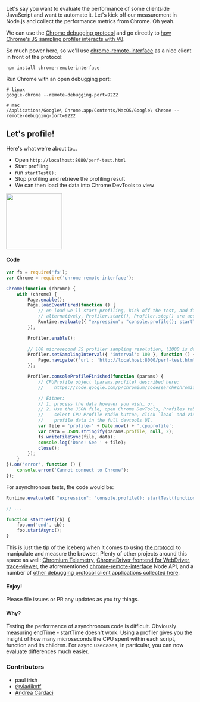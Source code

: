 Let's say you want to evaluate the performance of some clientside JavaScript and want to automate it. Let's kick off our measurement in Node.js and collect the performance metrics from Chrome. Oh yeah.

We can use the [Chrome debugging protocol](https://developer.chrome.com/devtools/docs/debugger-protocol) and go directly to [how Chrome's JS sampling profiler interacts with V8](https://code.google.com/p/chromium/codesearch#chromium/src/third_party/WebKit/Source/devtools/protocol.json&q=file:protocol.json%20%22Profiler%22,&sq=package:chromium&type=cs).

So much power here, so we'll use [chrome-remote-interface](https://github.com/cyrus-and/chrome-remote-interface) as a nice client in front of the protocol:

    npm install chrome-remote-interface

Run Chrome with an open debugging port:

    # linux
    google-chrome --remote-debugging-port=9222

    # mac
    /Applications/Google\ Chrome.app/Contents/MacOS/Google\ Chrome --remote-debugging-port=9222


## Let's profile!

Here's what we're about to…

* Open `http://localhost:8080/perf-test.html`
* Start profiling
* run `startTest();`
* Stop profiling and retrieve the profiling result
* We can then load the data into Chrome DevTools to view

<img src="http://i.imgur.com/zAZa3iU.jpg" height=150>

#### Code
```js
var fs = require('fs');
var Chrome = require('chrome-remote-interface');

Chrome(function (chrome) {
    with (chrome) {
        Page.enable();
        Page.loadEventFired(function () {
            // on load we'll start profiling, kick off the test, and finish
            // alternatively, Profiler.start(), Profiler.stop() are accessible via chrome-remote-interface
            Runtime.evaluate({ "expression": "console.profile(); startTest(); console.profileEnd();" });
        });

        Profiler.enable();
        
        // 100 microsecond JS profiler sampling resolution, (1000 is default)
        Profiler.setSamplingInterval({ 'interval': 100 }, function () {
            Page.navigate({'url': 'http://localhost:8000/perf-test.html'});
        });

        Profiler.consoleProfileFinished(function (params) {
            // CPUProfile object (params.profile) described here:
            //    https://code.google.com/p/chromium/codesearch#chromium/src/third_party/WebKit/Source/devtools/protocol.json&q=protocol.json%20%22CPUProfile%22,&sq=package:chromium

            // Either:
            // 1. process the data however you wish… or,
            // 2. Use the JSON file, open Chrome DevTools, Profiles tab,
            //    select CPU Profile radio button, click `load` and view the
            //    profile data in the full devtools UI.
            var file = 'profile-' + Date.now() + '.cpuprofile';
            var data = JSON.stringify(params.profile, null, 2);
            fs.writeFileSync(file, data);
            console.log('Done! See ' + file);
            close();
        });
    }
}).on('error', function () {
    console.error('Cannot connect to Chrome');
});
```

For asynchronous tests, the code would be:

```js
Runtime.evaluate({ "expression": "console.profile(); startTest(function() { console.profileEnd(); });" });

// ...

function startTest(cb) {
    foo.on('end', cb);
    foo.startAsync();
}
```

This is just the tip of the iceberg when it comes to using [the protocol](https://developer.chrome.com/devtools/docs/debugger-protocol) to manipulate and measure the browser. Plenty of other projects around this space as well: [Chromium Telemetry](http://www.chromium.org/developers/telemetry), [ChromeDriver frontend for WebDriver](https://sites.google.com/a/chromium.org/chromedriver/), [trace-viewer](http://dev.chromium.org/developers/how-tos/trace-event-profiling-tool), the aforementioned [chrome-remote-interface](https://github.com/cyrus-and/chrome-remote-interface) Node API, and a number of [other debugging protocol client applications collected here](https://developer.chrome.com/devtools/docs/debugging-clients).

#### Enjoy!

 Please file issues or PR any updates as you try things.

#### Why?

Testing the performance of asynchronous code is difficult. Obviously measuring endTime - startTime doesn't work. Using a profiler gives you the insight of how many microseconds the CPU spent within each script, function and its children. For async usecases, in particular, you can now evaluate differences much easier.

### Contributors
* paul irish
* [@vladikoff](http://github.com/vladikoff)
* [Andrea Cardaci](https://github.com/cyrus-and)
